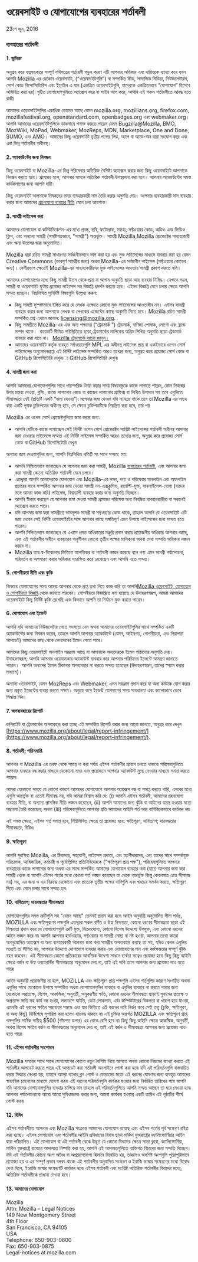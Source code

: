 # ওয়েবসাইট ও যোগাযোগের ব্যবহারের শর্তাবলী

23শে জুন, 2016

### ব্যবহারের শর্তাবলী


#### 1\. ভূমিকা

অনুগ্রহ করে যত্নসহকারে সম্পূর্ণ নথিপত্রের শর্তাবলী পড়ুন কারণ এটি আপনার অধিকার এবং দায়িত্বকে ব্যাখ্যা করে যখন আপনি Mozilla এর যেকোন ওয়েবসাইট, (“ওয়েবসাইটগুলি”) বা সম্পর্কিত ফীড, সামাজিক মিডিয়া, নিউজলেটারস, সোর্স কোড রিপোসিটোরিস এবং ইমেইল এ যান (একত্রিত ওয়েবসাইটগুলি, যাদেরকে একত্রিতভাবে “যোগাযোগ” হিসেবে অভিহিত করা হয়)৷ গৃহীত যোগাযোগগুলিতে অ্যাক্সেস করে বা সাইন আপ করে, আপনি এই সকল শর্তাবলীতে আবদ্ধ হতে রাজী৷

আমাদের ওয়েবসাইটগুলির একাধিক ডোমেন আছে যেমন  mozilla.org, mozillians.org, firefox.com, mozillafestival.org, openstandard.com, openbadges.org এবং webmaker.org। আপনি আমাদের ওয়েবসাইটগুলিকে ডাকনামে শনাক্ত করতে পারেন যেমন Bugzilla@Mozilla, BMO, MozWiki, MoPad, Webmaker, MozReps, MDN, Marketplace, One and Done, SUMO, এবং AMO।
আমাদের কিছু ওয়েবসাইট তৃতীয় পক্ষের লিঙ্ক, অ্যাপ বা অ্যাড-অন দ্বারা সংযোগ করে এবং এরা ভিন্ন শর্তাবলীর অধীনস্থ।


#### 2\. অ্যাকাউন্টের জন্য নিবন্ধন

কিছু ওয়েবসাইট বা Mozilla-এর ভিন্ন পরিষেবার অতিরিক্ত বৈশিষ্ট্য অ্যাক্সেস করার জন্য কিছু ওয়েবসাইটে আপনাকে নিবন্ধন করতে হবে। প্রযোজ্য হলে, আপনার সামনে অতিরিক্ত শর্তাবলী উপস্থাপনা করা হবে। আপনার অ্যাকাউন্টের সমস্ত কার্যকলাপের জন্য আপনি দায়ী।

কিছু ওয়েবসাইট আপনাকে নিবন্ধনের সময় ব্যবহারকারী নাম তৈরি করার অনুমতি দেয়। আপনার ব্যবহারকারী নাম ব্যবহার করার জন্য আমাদের [গ্রহনযোগ্য ব্যবহার নীতি](https://www.mozilla.org/about/legal/acceptable-use/) মেনে চলা আবশ্যক।


#### 3\. সামগ্রী লাইসেন্স করা

আমাদের যোগাযোগ বা কমিউনিকেশন-এর মধ্যে প্রবন্ধ, ছবি, ফটোগ্রাফ, মন্তব্য, সফ্টওয়্যার কোড, অডিও এবং ভিডিও ক্লিপ, এবং অন্যান্য সামগ্রী (সমষ্টিগতভাবে, "সামগ্রী") অন্তর্ভুক্ত। সামগ্রী Mozilla,Mozilla প্রোজেক্টের সাহায্যকারী এবং অন্য উতসের দ্বারা অনুমোদিত।

Mozilla দ্বারা রচিত সামগ্রী সাধারণত সর্বজনীনভাবে ভাগ করা হয় এবং মুক্ত লাইসেন্সের মাধ্যমে ব্যবহার করা হয় যেমন  Creative Commons (ভাবপূর্ণ সামগ্রীর জন্য) অথবা Mozilla-এর সর্বজনীন লাইসেন্স (সফ্টওয়্যার কোডের জন্য)। বেশীরভাগ ক্ষেত্রেই Mozilla-এর সাহায্যকারীদের মুক্ত লাইসেন্সের আওতায় সামগ্রী প্রকাশ করতে বলি।

আমাদের যোগাযোগের মধ্যে কিছু সামগ্রী উতস থেকে প্রাপ্ত যা আগাম অনুমতি ছাড়া আর ব্যবহার নিষিদ্ধ। যেখানে সম্ভব, সামগ্রী বা ওয়েবসাইট ফুটার প্রযোজ্য লাইসেন্স সহ বিজ্ঞপ্তি প্রদর্শন করতে হবে। এইসব বিজ্ঞপ্তি মেনে চলার ক্ষেত্রে আপনি সম্মত হচ্ছেন। নিম্নলিখিত সুনির্দিষ্ট বিষয়গুলি উল্লেখ্য করুন:

* কিছু সামগ্রী সুস্পষ্টভাবে ইঙ্গিত করে যে লেখক এক্ষেত্রে কোনো মুক্ত লাইসেন্সের আওতাধীন নন।  এইসব সামগ্রী ব্যবহার করার জন্য আপনাকে লেখক বা লেখকের এজেন্টের কাছে অনুমতি নিতে হবে। Mozilla রচিত সামগ্রী সম্পর্কিত প্রশ্ন এখানে জানান: licensing@mozilla.org.
* কিছু সামগ্রীতে Mozilla-এর এবং অন্য পক্ষদের  (“ট্রেডমার্ক ”) ট্রেডমার্ক, বাণিজ্য পোষাক, লোগো এবং ব্র্যান্ড সম্পদ থাকে।  কয়েকটি সীমিত পরিস্থিতিতে ছাড়া,ট্রেডমার্কের মালিকের অগ্রিম লিখিত অনুমতি ছাড়া  ট্রেডমার্ক ব্যবহার করা যাবে না।  [Mozilla ট্রেডমার্কে আরো জানুন।](https://www.mozilla.org/foundation/trademarks/policy/)
* আমাদের ওয়েবসাইট কর্তৃক ব্যবহৃত সফ্টওয়্যারগুলি MPL এর অধীনস্থ লাইসেন্স প্রাপ্ত বা একইভাবে ওপেন সোর্স লাইসেন্সের অনুমোদনপ্রাপ্ত৷ এই নির্দিষ্ট লাইসেন্স সম্পর্কিত আরও তথ্যের জন্য, অনুগ্রহ করে প্রযোজ্য সোর্স কোড বা GitHub রিপোসিটোরি দেখুন৷া GitHub রিপোসিটোরি দেখুন৷


#### 4\. সামগ্রী জমা করা

আপনি আমাদের যোগাযোগগুলির সাথে পারস্পরিক ক্রিয়া করার সময় বিষয়বস্তুকে কাজে লাগাতে পারেন, কোন নিবন্ধের উপর মন্তব্য দেওয়া, ব্লগিং, কাজে লাগানোর কোড বা কাজের লাগানোর গ্রাফিক্স বা লিখিত উপাদান সহ তবে এগুলিতে সীমাবদ্ধতা নেই (প্রতিটি একটি “জমা দেওয়া”)৷ আপনার জমা দেওয়া যদি না হয়ে থাকে তবে তা Mozilla এর সাথে করা একটি পৃথক চুক্তিপত্রের অধীনস্থ হবে, সে ক্ষেত্রে চুক্তিপত্রটিকে নিয়ন্ত্রিত করা হবে, তার পর

Mozilla এর ওপেন সোর্স প্রোজেক্টগুলিতে জমা করার জন্য:

* আপনি যেটিকে কাজে লাগাচ্ছেন সেই নির্দিষ্ট ওপেন সোর্স প্রোজেক্টের সংশ্লিষ্ট লাইসেন্সের শর্তাবলী অধীনস্থ আপনার জমা দেওয়ার লাইসেন্সে সম্মত৷ এই নির্দিষ্ট লাইসেন্স সম্পর্কিত আরও তথ্যের জন্য, অনুগ্রহ করে প্রযোজ্য সোর্স কোড বা GitHub রিপোসিটোরি দেখুন৷

অন্যান্য জমা দেওয়াগুলির জন্য, আপনি নিম্নলিখিত প্রতিটি সং সাথে সম্মত: মত:

* আপনি নিশ্চিতভাবে জানাচ্ছেন যে আপনার জমা করা সামগ্রী, Mozilla [ব্যবহারের শর্তাবলী](https://www.mozilla.org/about/legal/acceptable-use/), এবং আপনার জমা করা সামগ্রী কোনো অতিরিক্ত শর্তাবলী মেনে চলবে।
* এতদ্দ্বারা আপনি আমাদেরকে যোগাযোগ এবং Mozilla-এর লক্ষ্য, পণ্য ও পরিষেবার অনলাইন এবং অফলাইন প্রচারের সাথে সম্পর্কিত আপনার জমা দেওয়া সামগ্রী নন-এক্সক্লুসিভ, রয়্যাল্টি-মুক্ত, সাবলাইসেন্স-যোগ্য (যাদের সঙ্গে আমরা কাজ করি) লাইসেন্স, বিশ্বব্যাপী ব্যবহার করার জন্য অনুমতি দিচ্ছেন।
* আপনি স্বীকার করছেন যে আপনার জমা দেওয়া সামগ্রী প্রযোজ্য পরিষেবা অন্য নিবন্ধিত ব্যবহারকারীরা বা সকলেই অ্যাক্সেস করতে পারে।
* যদি আপনার জমা করা সামগ্রীতে ভাবমূলক সামগ্রী বা সফ্টওয়্যার কোড থাকে, তাহলে আপনি যে ওয়েবসাইটে এটি জমা দেবেন সেই নির্দিষ্ট ওয়েবসাইটের সঙ্গে আপনার কাছে সঙ্গতিপূর্ণ এমন উপায়ে লাইসেন্সের জন্য সম্মত হতে পারেন।
* আপনি নিশ্চিতভাবে জানাচ্ছেন যে এখানে প্রদত্ত অধিকারের মঞ্জুরি প্রদান করার প্রয়োজনীয় অধিকার আপনার আছে, এবং এই শর্তাবলীর অধীনে ব্যবহারের অনুশীলন কোনো তৃতীয় পক্ষের মালিকানা অথবা মেধা সম্পত্তি অধিকার লঙ্ঘন করবে না।
* Mozilla তার স্ব-বিবেচনার ভিত্তিতে আপত্তিকর বা শর্তাবলী লঙ্ঘন করেছে বলে গণ্য এমন সামগ্রী পর্যালোচনা, পরিবর্তন বা অপসারণ করার অধিকার সংরক্ষিত করে রেখেছেন এবং আপনি এতে সম্মত।


#### 5\. গোপনীয়তা নীতি এবং কুকি

কিভাবে যোগাযোগের সময় আমরা আপনার থেকে প্রাপ্ত তথ্য নিয়ে কাজ করি তা আপনি[Mozilla ওয়েবসাইট, যোগাযোগ ও গোপনীয়তা বিজ্ঞপ্তি](https://www.mozilla.org/privacy/websites/) থেকে জানতে পারবেন। গোপনীয়তা বিজ্ঞপ্তিতে বলা হয়েছে যে উদাহরণস্বরূপ, আমরা আমাদের ওয়েবসাইটে কিছু নির্দিষ্ট কুকি রেখেছি এবং কিভাবে আপনি তা নির্বাচন মুক্ত করতে পারেন।


#### 6\. যোগাযোগ এবং ইভেন্ট

আপনি যদি আমাদের নিউজলেটার পেতে সদস্যতা নেন অথবা আমাদের ওয়েবসাইটগুলির সাথে সম্পর্কিত একটি অ্যাকাউন্টের জন্য নিবন্ধন করেন, তাহলে আপনি আপনার অ্যাকাউন্টে (যেমন, আইনগত, গোপনীয়তা, এবং নিরাপত্তা আপডেট) আমাদের কাছ থেকে লেনদেনের ইমেল পেতে পারে।

আমাদের কিছু ওয়েবসাইটে অনলাইন সরঞ্জাম আছে যা আপনাকে অন্যদেরকে ইমেল পাঠানোর অনুমতি দেয়। উদাহরণস্বরূপ, আপনি আপনার ওয়েবমেকার অ্যাকাউন্ট ব্যবহার করে আপনার পরিচিদের ইভেন্টে আমন্ত্রণ জানাতে পারেন।  আপনি অন্যদের ইমেল ঠিকানার অপব্যবহার না করতে সম্মত হয়েছেন  (উদাহরণস্বরূপ, তাদের স্প্যাম করার মাধ্যমে)।

অন্যান্য ওয়েবসাইট, যেমন MozReps এবং Webmaker, এমন সরঞ্জাম প্রদান করে যা অন্য কাউকে যোগ করার জন্য প্রকৃত ইভেন্টের ব্যবস্থা করতে সক্ষম। অনুগ্রহ করে ইভেন্ট যোগদানের সময় সাবধানতা এবং ভালোভাবে ভেবে সিদ্ধান্ত নিন।


#### 7\. অপব্যবহারের রিপোর্ট

কপিরাইট বা ট্রেডমার্কের অপব্যবহার করা হচ্ছে এই সম্পর্কিত রিপোর্ট করার জন্য আরো জানতে, অনুগ্রহ করে দেখুন  [https://www.mozilla.org/about/legal/report-infringement/](https://www.mozilla.org/about/legal/report-infringement/).

#### 8\. শর্তাবলী; পরিসমাপ্তি

আপনার বা Mozilla এর তরফ থেকে সমাপ্ত না করা পর্যন্ত এইসব শর্তাবলীর প্রয়োগ চলতে থাকবে৷ পরিষেবাগুলিতে আপনার ব্যবহার বন্ধ করার মাধ্যমে যেকোনো সময় এবং প্রয়োজনে আপনার অ্যাকাউন্ট মুছে দেওয়ার মাধ্যমে সমাপ্ত করতে পারেন৷

আমরা যেকোনো সময়ে যে কোনো কারণে আমাদের যোগাযোগে আপনার অ্যাক্সেস বন্ধ বা সমাপ্ত করতে পারি, এসবের মধ্যে এগুলি অন্তর্ভুক্ত বা এতেই সীমাবদ্ধ নয়, যদি আমরা বিশ্বাস করি যে: (i) আপনি এইসব শর্তাবলী, আমাদের গ্রহনযোগ্য ব্যবহার নীতি, বা অন্যান্য প্রাসঙ্গিক নীতি লঙ্ঘন করেছেন, (ii) আপনি আমাদের জন্য ঝুঁকি বা আইনের দ্বারস্থ হওয়ার মতো সম্ভাবনা তৈরি করেছেন; অথবা (iii) পরিষেবাগুলিতে আপনার প্রতি আমাদের আইনি শর্ত আর বাণিজ্যিকভাবে কার্যকর নয়৷

এই সমস্ত ক্ষেত্রে, এইসব শর্ত সমাপ্ত হবে, নিম্নিলিখিত ক্ষেত্রে তা প্রযোজ্য হবে: ক্ষতিপূরণ, দাবিত্যাগ; দায়বদ্ধতার সীমাবদ্ধতা, বিবিধ৷


#### 9\. ক্ষতিপূরণ

আপনি সুরক্ষিত Mozilla, এর ঠিকাদার, সহযোগী, লাইসেন্স প্রদাতা, এবং অংশীদারদের, এবং তাদের সাথে সম্পর্কযুক্ত পরিচালক, আধিকারিক, কর্মচারী ও পূর্বোল্লিখিত প্রতিনিধিদেরকে ("ক্ষতিপূরণ প্রাপ্ত পক্ষ"), পরিষেবাগুলিতে আপনার ব্যবহারের কাজে লাগানোর জন্য অথবা এর সাথে সম্পর্কিত আমাদের যোগাযোগ ব্যবহার করা (যাতে আপনার জমা করা সামগ্রী  থেকে বা আপনি এইসব শর্তের মধো কোনো শর্ত লঙ্ঘন করেছেন তা থেকে অন্তর্ভুক্ত কিন্তু কেবলমাত্র এতে সীমাবদ্ধ নয়) সহ, এর জন্য ও এর বিরুদ্ধে যেকোনো এবং প্রত্যেক তৃতীয় পক্ষের দাবিগুলি এবং খরচের সমর্থন করতে, ক্ষতিপূরণ দিতে এবং মেনে চলার সাথে সম্মত হন৷


#### 10\. দাবিত্যাগ; দায়বদ্ধতার সীমাবদ্ধতা

যোগাযোগগুলির সমস্ত ত্রুটিগুলি সহ "যেমন আছে" তেমনই প্রদান করা হবে৷ আইন অনুযায়ী অনুমোদিত সীমা পর্যন্ত, MOZILLA এবং ক্ষতিপূরণের পক্ষগুলি এতদ্দ্বারা সকল বর্ণিত ও উহ্য নিশ্চয়তা, কোনো ধরণের সীমাবদ্ধতা ছাড়া এই নিশ্চয়তা প্রদান করে যে যোগাযোগগুলি ত্রুটি মুক্ত, বিক্রয়যোগ্য, কোনো বিশেষ উদ্দেশ্যে উপযুক্ত, এবং কোনো ধরনের আইন লঙ্ঘন করে না৷ আপনি আপনার হার্ডওয়্যার, সফ্টওয়্যার বা সামগ্রী মোছা বা নষ্ট হওয়া, আপনার তথ্যে কারো অননুমোদিত অ্যাক্সেস বা অন্য ব্যবহারকারী আপনার জমা করা সামগ্রীর অপব্যবহার করছে তা সহ, যদিও কেবল এগুলির মধ্যেই তা সীমিত নয়, আপনার উদ্দেশ্যে যোগাযোগ ব্যবহার করার এবং যোগাযোগের মান এবং কর্মক্ষমতার সম্পূর্ণ ঝুঁকি বহন করবেন। এই সীমাবদ্ধতা কোনো প্রতিকারের আবশ্যিক উদ্দেশ্য সাধনে ব্যর্থতা সত্বেও প্রযোজ্য হবে৷ কিছু কিছু আইনি ক্ষেত্রে বর্জন বা উহ্য ওয়্যারেন্টির সীমাবদ্ধতার অনুমোদন দেয় না, তাই এই দাবি ত্যাগ আপনার জন্য প্রযোজ্য নাও হতে পারে৷

আইন অনুযায়ী প্রয়োজনীয় না হলে, MOZILLA এবং ক্ষতিপূরণ প্রাপ্ত পক্ষগুলি এইসব শর্তগুলির কারণে সংগঠিত অথবা এগুলির সাথে যেকোনো উপায়ে সম্পর্কিত অথবা যোগাযোগগুলির ব্যবহার বা এগুলির ব্যবহার না করতে পারার জন্য যেকোনো অপ্রত্যক্ষ, বিশেষ, আকস্মিক, অনুবর্তী, অনুকরণীয় ক্ষতি, কোনো ধরনের সীমাবদ্ধতা ছাড়াই সুনামের প্রত্যক্ষ ও অপ্রত্যক্ষ ক্ষতি সহ কার্য বন্ধ হওয়া, লভ্যাংশে ঘাটতি, ডেটা লোকসান, এবং কম্পিউটারের বিকলতা বা খারাপ হয়ে যাওয়া, এমনকি এই ধরনের ক্ষতির সম্ভাবনার সম্বন্ধে এবং যার ভিত্তিতে এই ধরনের দাবি নির্ভর করে সেই তত্ত্ব (চুক্তি, ক্ষতিপূরণ, বা অন্য কিছু) নির্বিশেষে সুপারিশ করা হলেও দায়বদ্ধ থাকবে না৷ এই চুক্তির অন্তর্গত MOZILLA এবং ক্ষতিপূরণ প্রাপ্ত পক্ষগুলির সার্বিক দায়িত্ব $500 (পাঁচশত ডলার) এর থেকে বেশি হবে না৷ কিছু কিছু আইনি ক্ষেত্রে আকস্মিক, অনুবর্তী, অথবা বিশেষ ক্ষতির  বর্জন বা সীমাবদ্ধতার অনুমোদন দেয় না, তাই এই বর্জন ও সীমাবদ্ধতা আপনার জন্য প্রযোজ্য নাও হতে পারে৷


#### 11\. এইসব শর্তাবলীর সংশোধন

Mozilla সময়ের সাথে সাথে যোগাযোগের কোনো নতুন বৈশিষ্ট্য নিয়ে আসতে অথবা কোনো নিয়মের ব্যাখ্যা করতে এই শর্তবলীর আপডেট করতে পারে৷ এই আপডেট করা শর্তাবলী অনলাইনে পোস্ট করা হবে৷ যদি এই পরিবর্তনগুলি বাস্তবায়িত করার সিদ্ধান্ত নেওয়া হয়, তাহলে আমরা ব্যানার,ব্লগ পোস্ট ও ফোরামের মতো এই ধরনের ঘোষণার জন্য ব্যবহৃত আমাদের স্বাভাবিক চ্যানেলের মাধ্যমে ঘোষণা করব৷ এই ধরনের পরিবর্তনগুলি কার্যকর হওয়ার জন্য নির্ধারিত তারিখের পরে আপনি যদি আমাদের যোগাযোগগুলির ব্যবহার চালিয়ে যান তাহলে এই পরিবর্তনগুলিতে আপনি সম্মত আছেন তা ধরে নেওয়া হবে৷ আপনার পর্যালোচনাকে আরো আরো সুবিধাজনক করার জন্য, আমরা কার্যকর হওয়ার একটি তারিখ এই পৃষ্ঠাটির শীর্ষে পোস্ট করব৷

#### 12\. বিবিধ

এইসব শর্তাবলীতে আপনার এবং Mozilla সংক্রান্ত আমাদের যোগাযোগ রয়েছে এবং এইসব শর্তের পূর্ব সংস্করণ রহিত করা হচ্ছে। এইসব যোগাযোগ এবং শর্তাবলীর আইনি প্রবিধানের বিবাদ ছাড়া মার্কিন যুক্তরাষ্ট্রের ক্যালিফোর্ণিয়ার আইন দ্বারা পরিচালিত। এই যোগাযোগ বা এই শর্তাবলী থেকে উদ্ভূত যে কোনো বিবাদের ক্ষেত্রে সান্তা ক্লারা, ক্যালিফোর্নিয়া, মার্কিন যুক্তরাষ্ট্রে রাজ্যের আদালতে নিষ্পত্তি করা হয়, আপনি এই আদালতগুলিতে ব্যক্তিগত বিচারের জন্য সম্মতি দিচ্ছেন। যদি এই শর্তাবলীর কোনো অংশ অবৈধ বা অপ্রয়োগযোগ্য হিসাবে বিবেচিত হয়, তাহলেও অবশিষ্ট অংশগুলি পুরোপুরিভাবে প্রযোজ্য হয় ও এর সম্পূর্ণ প্রভাব বলবৎ থাকে৷ এই শর্তাবলীর অনুবাদিত সংস্করণ ও ইরাজি ভাষার সংস্করণের মধ্যে বিরোধ দেখা দিলে, ইংরাজি ভাষার সংস্করণটি কার্যকর হবে৷ এইসব শর্তাবলী এবং সংশ্লিষ্ট অতিরিক্ত শর্তাবলীর বিবাদের মধ্যে, অতিরিক্ত শর্তাবলীকে প্রাধান্য দেওয়া হবে।

#### 13\. আমাদের যোগাযোগ

Mozilla  
Attn: Mozilla – Legal Notices  
149 New Montgomery Street  
4th Floor  
San Francisco, CA 94105  
USA  
Telephone: 650-903-0800  
Fax: 650-903-0875  
Legal-notices at mozilla.com
